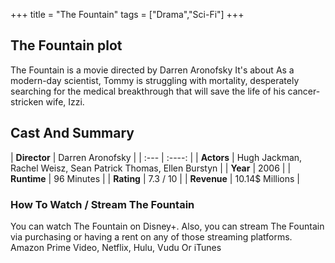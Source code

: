 +++
title = "The Fountain"
tags = ["Drama","Sci-Fi"]
+++
## The Fountain plot
The Fountain is a movie directed by Darren Aronofsky It's about As a modern-day scientist, Tommy is struggling with mortality, desperately searching for the medical breakthrough that will save the life of his cancer-stricken wife, Izzi.
## Cast And Summary
| **Director**      | Darren Aronofsky |
    | :---        |    :----:   |
    |  **Actors** | Hugh Jackman, Rachel Weisz, Sean Patrick Thomas, Ellen Burstyn |
    | **Year**   | 2006    |
    |  **Runtime** | 96 Minutes |
    |  **Rating** | 7.3 / 10 | 
    |  **Revenue** | 10.14$ Millions |
### How To Watch / Stream The Fountain
You can watch The Fountain on Disney+.
Also, you can stream The Fountain via purchasing or having a rent on any of those streaming platforms.
Amazon Prime Video, Netflix, Hulu, Vudu Or iTunes